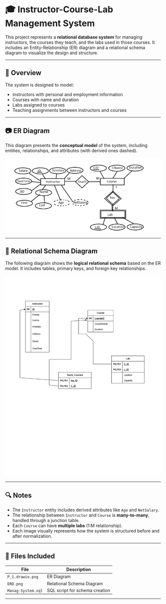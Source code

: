 # 🎓 Instructor-Course-Lab Management System

This project represents a **relational database system** for managing instructors, the courses they teach, and the labs used in those courses. It includes an Entity-Relationship (ER) diagram and a relational schema diagram to visualize the design and structure.

---

## 📌 Overview

The system is designed to model:

- Instructors with personal and employment information
- Courses with name and duration
- Labs assigned to courses
- Teaching assignments between instructors and courses

---

## 📷 ER Diagram

This diagram presents the **conceptual model** of the system, including entities, relationships, and attributes (with derived ones dashed).

![ER Diagram](ERD.png)

---

## 🧩 Relational Schema Diagram

The following diagram shows the **logical relational schema** based on the ER model. It includes tables, primary keys, and foreign key relationships.

![Relational Schema](P_1.drawio.png)

---

## 🔍 Notes

- The `Instructor` entity includes derived attributes like `Age` and `NetSalary`.
- The relationship between `Instructor` and `Course` is **many-to-many**, handled through a junction table.
- Each `Course` can have **multiple labs** (1:M relationship).
- Each image visually represents how the system is structured before and after normalization.

---

## 📁 Files Included

| File | Description |
|------|-------------|
| `P_1.drawio.png` | ER Diagram |
| `ERD.png` | Relational Schema Diagram |
| `Manag-System.sql` | SQL script for schema creation |

---
